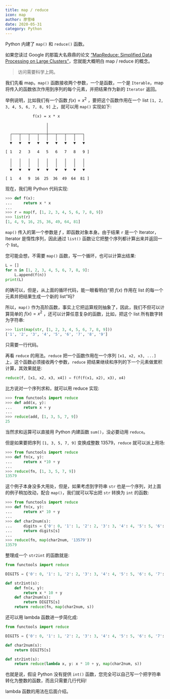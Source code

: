 ```yaml
---
title: map / reduce
icon: map
author: 廖雪峰
date: 2020-05-31
category: Python
---
```


Python 内建了 `map()` 和 `reduce()` 函数。

如果您读过 Google 的那篇大名鼎鼎的论文 [“MapReduce: Simplified Data Processing on Large Clusters”](http://research.google.com/archive/mapreduce.html)，您就能大概明白 map / reduce 的概念。

> 访问需要科学上网。

<!-- more -->

我们先看 map。`map()` 函数接收两个参数，一个是函数，一个是 `Iterable`，map 将传入的函数依次作用到序列的每个元素，并把结果作为新的 `Iterator` 返回。

举例说明，比如我们有一个函数 $f(x)=x^2$ ，要把这个函数作用在一个 list `[1, 2, 3, 4, 5, 6, 7, 8, 9]` 上，就可以用 `map()` 实现如下:

```text
            f(x) = x * x

                  │
                  │
  ┌───┬───┬───┬───┼───┬───┬───┬───┐
  │   │   │   │   │   │   │   │   │
  ▼   ▼   ▼   ▼   ▼   ▼   ▼   ▼   ▼

[ 1   2   3   4   5   6   7   8   9 ]

  │   │   │   │   │   │   │   │   │
  │   │   │   │   │   │   │   │   │
  ▼   ▼   ▼   ▼   ▼   ▼   ▼   ▼   ▼

[ 1   4   9  16  25  36  49  64  81 ]
```

现在，我们用 Python 代码实现:

```py
>>> def f(x):
...     return x * x
...
>>> r = map(f, [1, 2, 3, 4, 5, 6, 7, 8, 9])
>>> list(r)
[1, 4, 9, 16, 25, 36, 49, 64, 81]
```

`map()` 传入的第一个参数是 $f$ ，即函数对象本身。由于结果 `r` 是一个 Iterator，Iterator 是惰性序列，因此通过 `list()` 函数让它把整个序列都计算出来并返回一个 list。

您可能会想，不需要 `map()` 函数，写一个循环，也可以计算出结果:

```py
L = []
for n in [1, 2, 3, 4, 5, 6, 7, 8, 9]:
    L.append(f(n))
print(L)
```

的确可以，但是，从上面的循环代码，能一眼看明白“把 $f(x)$ 作用在 list 的每一个元素并把结果生成一个新的 list”吗?

所以，`map()` 作为高阶函数，事实上它把运算规则抽象了，因此，我们不但可以计算简单的 $f(x)=x^2$ ，还可以计算任意复杂的函数，比如，把这个 list 所有数字转为字符串:

```py
>>> list(map(str, [1, 2, 3, 4, 5, 6, 7, 8, 9]))
['1', '2', '3', '4', '5', '6', '7', '8', '9']
```

只需要一行代码。

再看 `reduce` 的用法。`reduce` 把一个函数作用在一个序列 `[x1, x2, x3, ...]` 上，这个函数必须接收两个参数，`reduce` 把结果继续和序列的下一个元素做累积计算，其效果就是:

```py
reduce(f, [x1, x2, x3, x4]) = f(f(f(x1, x2), x3), x4)
```

比方说对一个序列求和，就可以用 reduce 实现:

```py
>>> from functools import reduce
>>> def add(x, y):
...     return x + y
...
>>> reduce(add, [1, 3, 5, 7, 9])
25
```

当然求和运算可以直接用 Python 内建函数 `sum()`，没必要动用 `reduce`。

但是如果要把序列 `[1, 3, 5, 7, 9]` 变换成整数 13579，`reduce` 就可以派上用场:

```py
>>> from functools import reduce
>>> def fn(x, y):
...     return x *10 + y
...
>>> reduce(fn, [1, 3, 5, 7, 9])
13579
```

这个例子本身没多大用处，但是，如果考虑到字符串 `str` 也是一个序列，对上面的例子稍加改动，配合 `map()`，我们就可以写出把 `str` 转换为 `int` 的函数:

```py
>>> from functools import reduce
>>> def fn(x, y):
...     return x* 10 + y
...
>>> def char2num(s):
...     digits = {'0': 0, '1': 1, '2': 2, '3': 3, '4': 4, '5': 5, '6': 6, '7': 7, '8': 8, '9': 9}
...     return digits[s]
...
>>> reduce(fn, map(char2num, '13579'))
13579
```

整理成一个 `str2int` 的函数就是:

```py
from functools import reduce

DIGITS = {'0': 0, '1': 1, '2': 2, '3': 3, '4': 4, '5': 5, '6': 6, '7': 7, '8': 8, '9': 9}

def str2int(s):
    def fn(x, y):
        return x * 10 + y
    def char2num(s):
        return DIGITS[s]
    return reduce(fn, map(char2num, s))
```

还可以用 lambda 函数进一步简化成:

```py
from functools import reduce

DIGITS = {'0': 0, '1': 1, '2': 2, '3': 3, '4': 4, '5': 5, '6': 6, '7': 7, '8': 8, '9': 9}

def char2num(s):
    return DIGITS[s]

def str2int(s):
    return reduce(lambda x, y: x * 10 + y, map(char2num, s))
```

也就是说，假设 Python 没有提供 `int()` 函数，您完全可以自己写一个把字符串转化为整数的函数，而且只需要几行代码!

lambda 函数的用法在后面介绍。
